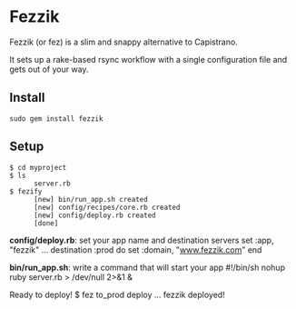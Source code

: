 # Fezzik

Fezzik (or fez) is a slim and snappy alternative to Capistrano.

It sets up a rake-based rsync workflow with a single configuration file
and gets out of your way.

## Install

    sudo gem install fezzik

## Setup

    $ cd myproject
    $ ls
          server.rb
    $ fezify
          [new] bin/run_app.sh created
          [new] config/recipes/core.rb created
          [new] config/deploy.rb created
          [done]

**config/deploy.rb**: set your app name and destination servers
    set :app, "fezzik"
    ...
    destination :prod do
      set :domain, "www.fezzik.com"
    end

**bin/run_app.sh**: write a command that will start your app
    #!/bin/sh
    nohup ruby server.rb > /dev/null 2>&1 &

Ready to deploy!
    $ fez to_prod deploy
      ...
      fezzik deployed!
